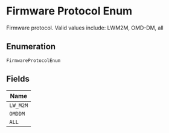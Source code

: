 
# Firmware Protocol Enum

Firmware protocol. Valid values include: LWM2M, OMD-DM, all

## Enumeration

`FirmwareProtocolEnum`

## Fields

| Name |
|  --- |
| `LW_M2M` |
| `OMDDM` |
| `ALL` |

